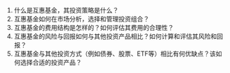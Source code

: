 

1. 什么是互惠基金，其投资策略是什么？
2. 互惠基金如何在市场分析，选择和管理投资组合？
3. 互惠基金的费用结构是怎样的？如何评估其费用的合理性？
4. 互惠基金的风险与回报如何与其他投资产品相比？如何计算和评估其风险和回报？
5. 互惠基金与其他投资方式（例如债券、股票、ETF等）相比有何优缺点？该如何选择合适的投资产品？